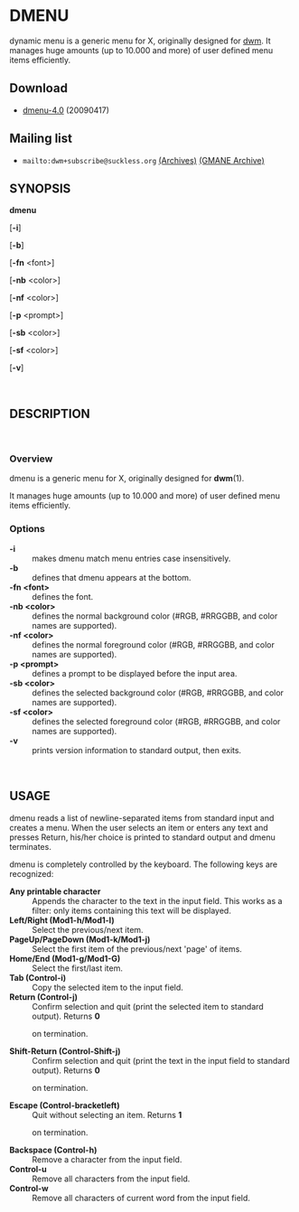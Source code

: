 DMENU
=====
dynamic menu is a generic menu for X, originally designed for [dwm](/dwm/).
It  manages  huge  amounts  (up  to  10.000  and more) of user defined menu
items efficiently.

Download
--------
* [dmenu-4.0](http://code.suckless.org/dl/tools/dmenu-4.0.tar.gz) (20090417)

Mailing list
------------
* `mailto:dwm+subscribe@suckless.org` [(Archives)](http://lists.suckless.org/dwm) [(GMANE Archive)](http://dir.gmane.org/gmane.comp.window-managers.dwm)

<H2>SYNOPSIS</H2>

<B>dmenu</B>

[<B>-i</B>]

[<B>-b</B>]

[<B>-fn</B> &lt;font&gt;]

[<B>-nb</B> &lt;color&gt;]

[<B>-nf</B> &lt;color&gt;]

[<B>-p</B> &lt;prompt&gt;]

[<B>-sb</B> &lt;color&gt;]

[<B>-sf</B> &lt;color&gt;]

[<B>-v</B>]

<A NAME="lbAD">&nbsp;</A>
<H2>DESCRIPTION</H2>

<A NAME="lbAE">&nbsp;</A>
<H3>Overview</H3>

dmenu is a generic menu for X, originally designed for
<B>dwm</B>(1).

It manages huge amounts (up to 10.000 and more) of user defined menu items
efficiently.
<A NAME="lbAF">&nbsp;</A>
<H3>Options</H3>

<DL COMPACT>
<DT><B>-i</B>

<DD>
makes dmenu match menu entries case insensitively.
<DT><B>-b</B>

<DD>
defines that dmenu appears at the bottom.
<DT><B>-fn &lt;font&gt;</B>

<DD>
defines the font.
<DT><B>-nb &lt;color&gt;</B>

<DD>
defines the normal background color (#RGB, #RRGGBB, and color names are supported).
<DT><B>-nf &lt;color&gt;</B>

<DD>
defines the normal foreground color (#RGB, #RRGGBB, and color names are supported).
<DT><B>-p &lt;prompt&gt;</B>

<DD>
defines a prompt to be displayed before the input area.
<DT><B>-sb &lt;color&gt;</B>

<DD>
defines the selected background color (#RGB, #RRGGBB, and color names are supported).
<DT><B>-sf &lt;color&gt;</B>

<DD>
defines the selected foreground color (#RGB, #RRGGBB, and color names are supported).
<DT><B>-v</B>

<DD>
prints version information to standard output, then exits.
</DL>
<A NAME="lbAG">&nbsp;</A>
<H2>USAGE</H2>

dmenu reads a list of newline-separated items from standard input and creates a
menu.  When the user selects an item or enters any text and presses Return, his/her
choice is printed to standard output and dmenu terminates.
<P>

dmenu is completely controlled by the keyboard. The following keys are recognized:
<DL COMPACT>
<DT><B>Any printable character</B>

<DD>
Appends the character to the text in the input field.  This works as a filter:
only items containing this text will be displayed.
<DT><B>Left/Right (Mod1-h/Mod1-l)</B>

<DD>
Select the previous/next item.
<DT><B>PageUp/PageDown (Mod1-k/Mod1-j)</B>

<DD>
Select the first item of the previous/next 'page' of items.
<DT><B>Home/End (Mod1-g/Mod1-G)</B>

<DD>
Select the first/last item.
<DT><B>Tab (Control-i)</B>

<DD>
Copy the selected item to the input field.
<DT><B>Return (Control-j)</B>

<DD>
Confirm selection and quit (print the selected item to standard output). Returns
<B>0</B>

on termination.
<DT><B>Shift-Return (Control-Shift-j)</B>

<DD>
Confirm selection and quit (print the text in the input field to standard output).
Returns
<B>0</B>

on termination.
<DT><B>Escape (Control-bracketleft)</B>

<DD>
Quit without selecting an item. Returns
<B>1</B>

on termination.
<DT><B>Backspace (Control-h)</B>

<DD>
Remove a character from the input field.
<DT><B>Control-u</B>

<DD>
Remove all characters from the input field.
<DT><B>Control-w</B>

<DD>
Remove all characters of current word from the input field.
</DL>
